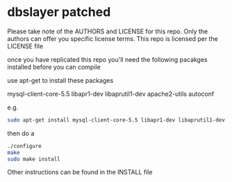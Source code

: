 dbslayer patched
================

Please take note of the AUTHORS and LICENSE for this repo.
Only the authors can offer you specific license terms.
This repo is licensed per the LICENSE file

once you have replicated this repo
you'll need the following pacakges installed before you can compile

use apt-get to install these packages

mysql-client-core-5.5 libapr1-dev libaprutil1-dev apache2-utils autoconf

e.g.

```bash
sudo apt-get install mysql-client-core-5.5 libapr1-dev libaprutil1-dev apache2-utils autoconf
```

then do a

```bash
./configure
make
sudo make install
```

Other instructions can be found in the INSTALL file
